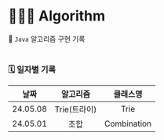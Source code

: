 # 👩🏻‍💻 Algorithm

📌 `Java` 알고리즘 구현 기록 
<br><br>

### 🗓️ 일자별 기록
|날짜|알고리즘|클래스명|
|:----------:|:----------:|:----------:|
|24.05.08|Trie(트라이)|Trie|
|24.05.01|조합|Combination|
